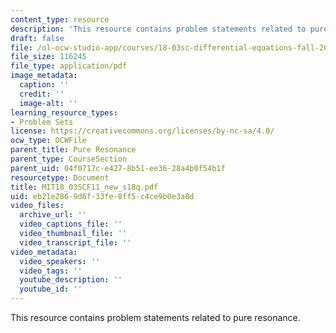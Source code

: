 ```yaml
---
content_type: resource
description: 'This resource contains problem statements related to pure resonance. '
draft: false
file: /ol-ocw-studio-app/courses/18-03sc-differential-equations-fall-2011/eb21e2869d6f33fe8ff5c4ce9b0e3a0d_MIT18_03SCF11_new_s18q.pdf
file_size: 116245
file_type: application/pdf
image_metadata:
  caption: ''
  credit: ''
  image-alt: ''
learning_resource_types:
- Problem Sets
license: https://creativecommons.org/licenses/by-nc-sa/4.0/
ocw_type: OCWFile
parent_title: Pure Resonance
parent_type: CourseSection
parent_uid: 04f0717c-e427-8b51-ee36-28a4b0f54b1f
resourcetype: Document
title: MIT18_03SCF11_new_s18q.pdf
uid: eb21e286-9d6f-33fe-8ff5-c4ce9b0e3a0d
video_files:
  archive_url: ''
  video_captions_file: ''
  video_thumbnail_file: ''
  video_transcript_file: ''
video_metadata:
  video_speakers: ''
  video_tags: ''
  youtube_description: ''
  youtube_id: ''
---
```

This resource contains problem statements related to pure resonance.